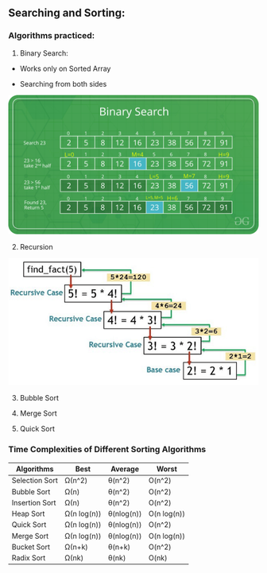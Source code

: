 ## Searching and Sorting:

### Algorithms practiced:

1. Binary Search:

- Works only on Sorted Array

- Searching from both sides

![](images/Binary-Search.png)

2. Recursion

![](images/recursion.png)

3. Bubble Sort

4. Merge Sort

5. Quick Sort


### Time Complexities of Different Sorting Algorithms


|  Algorithms      |      Best	     |   Average 	 |   Worst	     |
|------------------|-----------------|---------------|---------------|
| Selection Sort   |	Ω(n^2)	     |   θ(n^2)	     |   O(n^2)      |
| Bubble Sort	   |    Ω(n)	     |   θ(n^2)	     |   O(n^2)      |
| Insertion Sort   |	Ω(n)	     |   θ(n^2)	     |   O(n^2)      |
| Heap Sort        |	Ω(n log(n))	 |   θ(nlog(n))	 |   O(n log(n)) |
| Quick Sort       | 	Ω(n log(n))	 |   θ(nlog(n))	 |   O(n^2)      |
| Merge Sort       | 	Ω(n log(n))	 |   θ(nlog(n))	 |   O(n log(n)) |
| Bucket Sort      |  	Ω(n+k)	     |   θ(n+k)      |	 O(n^2)      |
| Radix Sort       | 	Ω(nk)	     |   θ(nk)       |   O(nk)       |
 